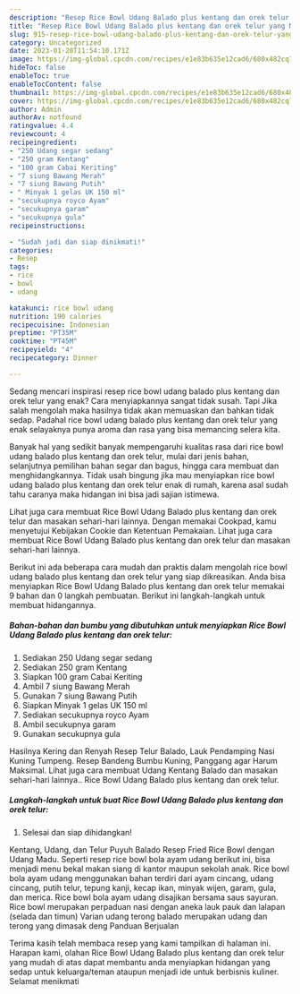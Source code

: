 ```yaml
---
description: "Resep Rice Bowl Udang Balado plus kentang dan orek telur yang Menggugah Selera, Buat Buka Puasa}"
title: "Resep Rice Bowl Udang Balado plus kentang dan orek telur yang Menggugah Selera, Buat Buka Puasa}"
slug: 915-resep-rice-bowl-udang-balado-plus-kentang-dan-orek-telur-yang-menggugah-selera-buat-buka-puasa
category: Uncategorized
date: 2023-01-20T11:54:10.171Z
image: https://img-global.cpcdn.com/recipes/e1e83b635e12cad6/680x482cq70/rice-bowl-udang-balado-plus-kentang-dan-orek-telur-foto-resep-utama.jpg
hideToc: false
enableToc: true
enableTocContent: false
thumbnail: https://img-global.cpcdn.com/recipes/e1e83b635e12cad6/680x482cq70/rice-bowl-udang-balado-plus-kentang-dan-orek-telur-foto-resep-utama.jpg
cover: https://img-global.cpcdn.com/recipes/e1e83b635e12cad6/680x482cq70/rice-bowl-udang-balado-plus-kentang-dan-orek-telur-foto-resep-utama.jpg
author: Admin
authorAv: notfound
ratingvalue: 4.4
reviewcount: 4
recipeingredient:
- "250 Udang segar sedang"
- "250 gram Kentang"
- "100 gram Cabai Keriting"
- "7 siung Bawang Merah"
- "7 siung Bawang Putih"
- " Minyak 1 gelas UK 150 ml"
- "secukupnya royco Ayam"
- "secukupnya garam"
- "secukupnya gula"
recipeinstructions:

- "Sudah jadi dan siap dinikmati!"
categories:
- Resep
tags:
- rice
- bowl
- udang

katakunci: rice bowl udang 
nutrition: 190 calories
recipecuisine: Indonesian
preptime: "PT35M"
cooktime: "PT45M"
recipeyield: "4"
recipecategory: Dinner

---
```



Sedang mencari inspirasi resep rice bowl udang balado plus kentang dan orek telur yang enak? Cara menyiapkannya sangat tidak susah. Tapi Jika salah mengolah maka hasilnya tidak akan memuaskan dan bahkan tidak sedap. Padahal rice bowl udang balado plus kentang dan orek telur yang enak selayaknya punya aroma dan rasa yang bisa memancing selera kita.


Banyak hal yang sedikit banyak mempengaruhi kualitas rasa dari rice bowl udang balado plus kentang dan orek telur, mulai dari jenis bahan, selanjutnya pemilihan bahan segar dan bagus, hingga cara membuat dan menghidangkannya. Tidak usah bingung jika mau menyiapkan rice bowl udang balado plus kentang dan orek telur enak di rumah, karena asal sudah tahu caranya maka hidangan ini bisa jadi sajian istimewa.

Lihat juga cara membuat Rice Bowl Udang Balado plus kentang dan orek telur dan masakan sehari-hari lainnya. Dengan memakai Cookpad, kamu menyetujui Kebijakan Cookie dan Ketentuan Pemakaian. Lihat juga cara membuat Rice Bowl Udang Balado plus kentang dan orek telur dan masakan sehari-hari lainnya.


Berikut ini ada beberapa cara mudah dan praktis dalam mengolah rice bowl udang balado plus kentang dan orek telur yang siap dikreasikan. Anda bisa menyiapkan Rice Bowl Udang Balado plus kentang dan orek telur memakai 9 bahan dan 0 langkah pembuatan. Berikut ini langkah-langkah untuk membuat hidangannya.

<!--inarticleads1-->

##### Bahan-bahan dan bumbu yang dibutuhkan untuk menyiapkan Rice Bowl Udang Balado plus kentang dan orek telur:

1. Sediakan 250 Udang segar sedang
1. Sediakan 250 gram Kentang
1. Siapkan 100 gram Cabai Keriting
1. Ambil 7 siung Bawang Merah
1. Gunakan 7 siung Bawang Putih
1. Siapkan  Minyak 1 gelas UK 150 ml
1. Sediakan secukupnya royco Ayam
1. Ambil secukupnya garam
1. Gunakan secukupnya gula


Hasilnya Kering dan Renyah Resep Telur Balado, Lauk Pendamping Nasi Kuning Tumpeng. Resep Bandeng Bumbu Kuning, Panggang agar Harum Maksimal. Lihat juga cara membuat Udang Kentang Balado dan masakan sehari-hari lainnya.. Rice Bowl Udang Balado plus kentang dan orek telur. 

<!--inarticleads2-->

##### Langkah-langkah untuk buat Rice Bowl Udang Balado plus kentang dan orek telur:


1. Selesai dan siap dihidangkan!

Kentang, Udang, dan Telur Puyuh Balado Resep Fried Rice Bowl dengan Udang Madu. Seperti resep rice bowl bola ayam udang berikut ini, bisa menjadi menu bekal makan siang di kantor maupun sekolah anak. Rice bowl bola ayam udang menggunakan bahan terdiri dari ayam cincang, udang cincang, putih telur, tepung kanji, kecap ikan, minyak wijen, garam, gula, dan merica. Rice bowl bola ayam udang disajikan bersama saus sayuran. Rice bowl merupakan perpaduan nasi dengan aneka lauk pauk dan lalapan (selada dan timun) Varian udang terong balado merupakan udang dan terong yang dimasak deng Panduan Berjualan 

Terima kasih telah membaca resep yang kami tampilkan di halaman ini. Harapan kami, olahan Rice Bowl Udang Balado plus kentang dan orek telur yang mudah di atas dapat membantu anda menyiapkan hidangan yang sedap untuk keluarga/teman ataupun menjadi ide untuk berbisnis kuliner. Selamat menikmati
